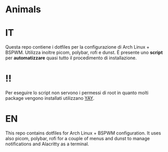 # Animals

# IT
Questa repo contiene i dotfiles per la configurazione di Arch Linux + BSPWM.
Utilizza inoltre picom, polybar, rofi e dunst.
È presente uno **script** per **automatizzare** quasi tutto il procedimento di installazione.

# !!
Per eseguire lo script non servono i permessi di root in quanto molti package vengono installati utilizzano
[YAY](https://github.com/Jguer/yay).

# EN
This repo contains dotfiles for Arch Linux + BSPWM configuration.
It uses also picom, polybar, rofi for a couple of menus and dunst to manage notifications
and Alacritty as a terminal.
